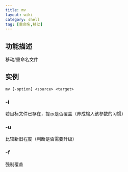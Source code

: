 ```yaml
---
title: mv
layout: wiki
category: shell
tag: [重命名,移动]
---
```


## 功能描述

移动/重命名文件

## 实例

~~~
mv [-option] <source> <target>
~~~

### -i

若目标文件已存在，提示是否覆盖（养成输入该参数的习惯）

### -u

比较新旧程度（判断是否需要升级）

### -f

强制覆盖